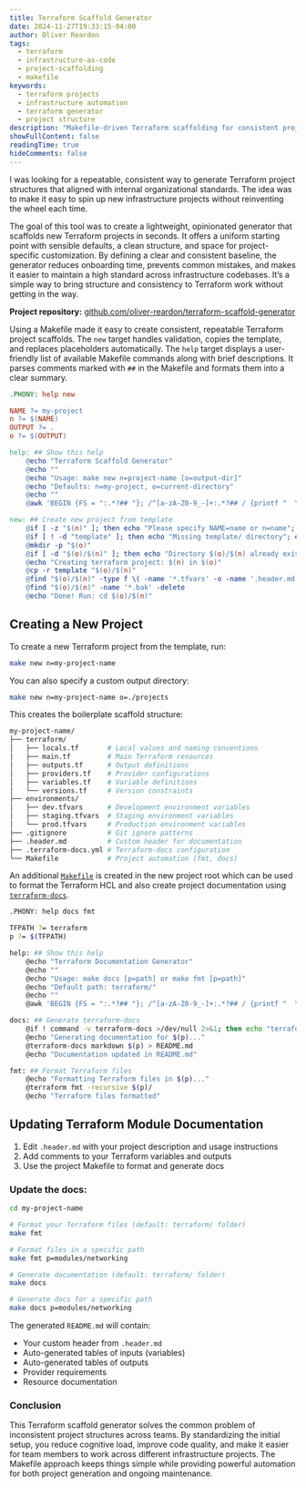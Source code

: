```yaml
---
title: Terraform Scaffold Generator
date: 2024-11-27T19:33:15-04:00
author: Oliver Reardon
tags:
  - terraform
  - infrastructure-as-code
  - project-scaffolding
  - makefile
keywords:
  - terraform projects
  - infrastructure automation
  - terraform generator
  - project structure
description: "Makefile-driven Terraform scaffolding for consistent project structures. Automating infrastructure project creation with opinionated templates, environment configurations, and terraform-docs integration."
showFullContent: false
readingTime: true
hideComments: false
---
```


I was looking for a repeatable, consistent way to generate Terraform project structures that aligned with internal organizational standards. The idea was to make it easy to spin up new infrastructure projects without reinventing the wheel each time.

The goal of this tool was to create a lightweight, opinionated generator that scaffolds new Terraform projects in seconds. It offers a uniform starting point with sensible defaults, a clean structure, and space for project-specific customization. By defining a clear and consistent baseline, the generator reduces onboarding time, prevents common mistakes, and makes it easier to maintain a high standard across infrastructure codebases. It’s a simple way to bring structure and consistency to Terraform work without getting in the way.

**Project repository:** [github.com/oliver-reardon/terraform-scaffold-generator](https://github.com/oliver-reardon/terraform-scaffold-generator)

Using a Makefile made it easy to create consistent, repeatable Terraform project scaffolds. The `new` target handles validation, copies the template, and replaces placeholders automatically. The `help` target displays a user-friendly list of available Makefile commands along with brief descriptions. It parses comments marked with `##` in the Makefile and formats them into a clear summary.

```makefile
.PHONY: help new

NAME ?= my-project
n ?= $(NAME)
OUTPUT ?= .
o ?= $(OUTPUT)

help: ## Show this help
	@echo "Terraform Scaffold Generator"
	@echo ""
	@echo "Usage: make new n=project-name [o=output-dir]"
	@echo "Defaults: n=my-project, o=current-directory"
	@echo ""
	@awk 'BEGIN {FS = ":.*?## "}; /^[a-zA-Z0-9_-]+:.*?## / {printf "  \033[36m%-15s\033[0m %s\n", $$1, $$2}' $(MAKEFILE_LIST)

new: ## Create new project from template
	@if [ -z "$(n)" ]; then echo "Please specify NAME=name or n=name"; exit 1; fi
	@if [ ! -d "template" ]; then echo "Missing template/ directory"; exit 1; fi
	@mkdir -p "$(o)"
	@if [ -d "$(o)/$(n)" ]; then echo "Directory $(o)/$(n) already exists"; exit 1; fi
	@echo "Creating terraform project: $(n) in $(o)"
	@cp -r template "$(o)/$(n)"
	@find "$(o)/$(n)" -type f \( -name '*.tfvars' -o -name '.header.md' \) -exec sed -i.bak 's/my-project/$(n)/g' {} +
	@find "$(o)/$(n)" -name '*.bak' -delete
	@echo "Done! Run: cd $(o)/$(n)"
```

## Creating a New Project

To create a new Terraform project from the template, run:

```bash
make new n=my-project-name
```

You can also specify a custom output directory:

```bash
make new n=my-project-name o=./projects
```

This creates the boilerplate scaffold structure:

```bash
my-project-name/
├── terraform/
│   ├── locals.tf       # Local values and naming conventions
│   ├── main.tf         # Main Terraform resources
│   ├── outputs.tf      # Output definitions
│   ├── providers.tf    # Provider configurations
│   ├── variables.tf    # Variable definitions
│   └── versions.tf     # Version constraints
├── environments/
│   ├── dev.tfvars      # Development environment variables
│   ├── staging.tfvars  # Staging environment variables
│   └── prod.tfvars     # Production environment variables
├── .gitignore          # Git ignore patterns
├── .header.md          # Custom header for documentation
├── .terraform-docs.yml # Terraform-docs configuration
└── Makefile            # Project automation (fmt, docs)
```

An additional [`Makefile`](https://github.com/oliver-reardon/terraform-scaffold-generator/blob/main/template/Makefile) is created in the new project root which can be used to format the Terraform HCL and also create project documentation using [`terraform-docs`](https://github.com/terraform-docs/terraform-docs).

```bash
.PHONY: help docs fmt

TFPATH ?= terraform
p ?= $(TFPATH)

help: ## Show this help
	@echo "Terraform Documentation Generator"
	@echo ""
	@echo "Usage: make docs [p=path] or make fmt [p=path]"
	@echo "Default path: terraform/"
	@echo ""
	@awk 'BEGIN {FS = ":.*?## "}; /^[a-zA-Z0-9_-]+:.*?## / {printf "  \033[36m%-15s\033[0m %s\n", $$1, $$2}' $(MAKEFILE_LIST)

docs: ## Generate terraform-docs
	@if ! command -v terraform-docs >/dev/null 2>&1; then echo "terraform-docs not installed. Run: brew install terraform-docs"; exit 1; fi
	@echo "Generating documentation for $(p)..."
	@terraform-docs markdown $(p) > README.md
	@echo "Documentation updated in README.md"

fmt: ## Format Terraform files
	@echo "Formatting Terraform files in $(p)..."
	@terraform fmt -recursive $(p)/
	@echo "Terraform files formatted"
```

## Updating Terraform Module Documentation

1. Edit `.header.md` with your project description and usage instructions
2. Add comments to your Terraform variables and outputs
3. Use the project Makefile to format and generate docs

### Update the docs:
```bash
cd my-project-name

# Format your Terraform files (default: terraform/ folder)
make fmt

# Format files in a specific path
make fmt p=modules/networking

# Generate documentation (default: terraform/ folder)
make docs

# Generate docs for a specific path
make docs p=modules/networking
```

The generated `README.md` will contain:
- Your custom header from `.header.md`
- Auto-generated tables of inputs (variables)
- Auto-generated tables of outputs
- Provider requirements
- Resource documentation

### Conclusion

This Terraform scaffold generator solves the common problem of inconsistent project structures across teams. By standardizing the initial setup, you reduce cognitive load, improve code quality, and make it easier for team members to work across different infrastructure projects. The Makefile approach keeps things simple while providing powerful automation for both project generation and ongoing maintenance.